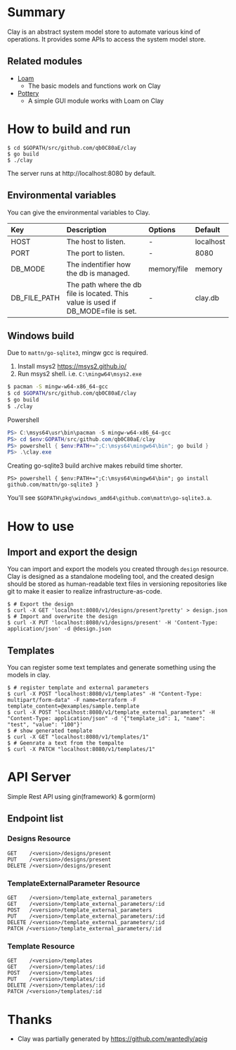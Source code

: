 # Summary

Clay is an abstract system model store to automate various kind of operations.
It provides some APIs to access the system model store.

## Related modules

* [Loam](https://github.com/qb0C80aE/loam)
  * The basic models and functions work on Clay
* [Pottery](https://github.com/qb0C80aE/pottery)
  * A simple GUI module works with Loam on Clay

# How to build and run

```
$ cd $GOPATH/src/github.com/qb0C80aE/clay
$ go build
$ ./clay
```

The server runs at http://localhost:8080 by default.

## Environmental variables

You can give the environmental variables to Clay.

|Key         |Description                                                                      |Options    |Default  |
|:-----------|:--------------------------------------------------------------------------------|:----------|:--------|
|HOST        |The host to listen.                                                              |-          |localhost|
|PORT        |The port to listen.                                                              |-          |8080     |
|DB_MODE     |The indentifier how the db is managed.                                           |memory/file|memory   |
|DB_FILE_PATH|The path where the db file is located. This value is used if DB_MODE=file is set.|-          |clay.db  |

## Windows build

Due to ``mattn/go-sqlite3``, mingw gcc is required.

  1. Install msys2 https://msys2.github.io/
  2. Run msys2 shell. i.e. ``C:\mingw64\msys2.exe``

```bash
$ pacman -S mingw-w64-x86_64-gcc
$ cd $GOPATH/src/github.com/qb0C80aE/clay
$ go build
$ ./clay
```

Powershell

```powershell
PS> C:\msys64\usr\bin\pacman -S mingw-w64-x86_64-gcc
PS> cd $env:GOPATH/src/github.com/qb0C80aE/clay
PS> powershell { $env:PATH+=";C:\msys64\mingw64\bin"; go build }
PS> .\clay.exe
```

Creating go-sqlite3 build archive makes rebuild time shorter.

```
PS> powershell { $env:PATH+=";C:\msys64\mingw64\bin"; go install github.com/mattn/go-sqlite3 }
```

You'll see ``$GOPATH\pkg\windows_amd64\github.com\mattn\go-sqlite3.a``.

# How to use

## Import and export the design

You can import and export the models you created through `design` resource.
Clay is designed as a standalone modeling tool, and the created design should be stored as human-readable text files in versioning repositories like git to make it easier to realize infrastructure-as-code.

```
$ # Export the design
$ curl -X GET 'localhost:8080/v1/designs/present?pretty' > design.json
$ # Import and overwrite the design
$ curl -X PUT 'localhost:8080/v1/designs/present' -H 'Content-Type: application/json' -d @design.json
```

## Templates

You can register some text templates and generate something using the models in clay.

```
$ # register template and external parameters
$ curl -X POST "localhost:8080/v1/templates" -H "Content-Type: multipart/form-data" -F name=terraform -F template_content=@examples/sample.template
$ curl -X POST "localhost:8080/v1/template_external_parameters" -H "Content-Type: application/json" -d '{"template_id": 1, "name": "test", "value": "100"}'
$ # show generated template
$ curl -X GET "localhost:8080/v1/templates/1"
$ # Geenrate a text from the tempalte
$ curl -X PATCH "localhost:8080/v1/templates/1"
```

# API Server

Simple Rest API using gin(framework) & gorm(orm)

## Endpoint list

### Designs Resource

```
GET    /<version>/designs/present
PUT    /<version>/designs/present
DELETE /<version>/designs/present
```

### TemplateExternalParameter Resource

```
GET    /<version>/template_external_parameters
GET    /<version>/template_external_parameters/:id
POST   /<version>/template_external_parameters
PUT    /<version>/template_external_parameters/:id
DELETE /<version>/template_external_parameters/:id
PATCH /<version>/template_external_parameters/:id
```

### Template Resource

```
GET    /<version>/templates
GET    /<version>/templates/:id
POST   /<version>/templates
PUT    /<version>/templates/:id
DELETE /<version>/templates/:id
PATCH /<version>/templates/:id
```

# Thanks

* Clay was partially generated by https://github.com/wantedly/apig
